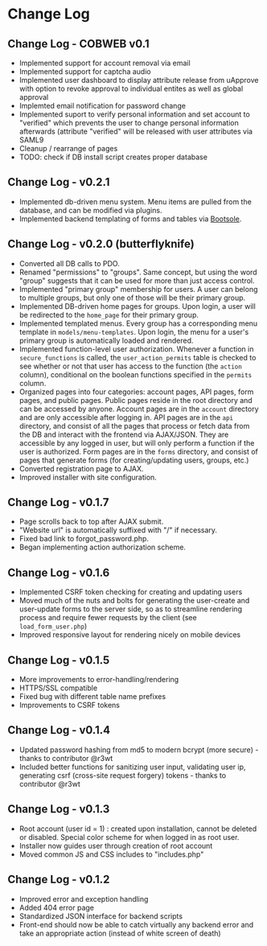 Change Log
==========

Change Log - COBWEB v0.1
------------------------

- Implemented support for account removal via email
- Implemented support for captcha audio
- Implemented user dashboard to display attribute release from uApprove with option to revoke approval to individual entites as well as global approval
- Implemted email notification for password change
- Implemented suport to verify personal information and set account to "verified" which prevents the user to change personal information afterwards (attribute "verified" will be released with user attributes via SAML9
- Cleanup / rearrange of pages
- TODO: check if DB install script creates proper database

Change Log - v0.2.1 
-------------------

- Implemented db-driven menu system.  Menu items are pulled from the database, and can be modified via plugins.
- Implemented backend templating of forms and tables via [Bootsole](https://github.com/alexweissman/bootsole).

Change Log - v0.2.0 (butterflyknife)
-------------------

- Converted all DB calls to PDO.
- Renamed "permissions" to "groups".  Same concept, but using the word "group" suggests that it can be used for more than just access control.
- Implemented "primary group" membership for users.  A user can belong to multiple groups, but only one of those will be their primary group.
- Implemented DB-driven home pages for groups.  Upon login, a user will be redirected to the `home_page` for their primary group.
- Implemented templated menus.  Every group has a corresponding menu template in `models/menu-templates`.  Upon login, the menu for a user's primary group is automatically loaded and rendered.
- Implemented function-level user authorization.  Whenever a function in `secure_functions` is called, the `user_action_permits` table is checked to see whether or not that user has access to the function (the `action` column), conditional on the boolean functions specified in the `permits` column.
- Organized pages into four categories: account pages, API pages, form pages, and public pages.  Public pages reside in the root directory and can be accessed by anyone.  Account pages are in the `account` directory and are only accessible after logging in.  API pages are in the `api` directory, and consist of all the pages that process or fetch data from the DB and interact with the frontend via AJAX/JSON.  They are accessible by any logged in user, but will only perform a function if the user is authorized.  Form pages are in the `forms` directory, and consist of pages that generate forms (for creating/updating users, groups, etc.)  
- Converted registration page to AJAX.
- Improved installer with site configuration.

Change Log - v0.1.7
-------------------
- Page scrolls back to top after AJAX submit.
- "Website url" is automatically suffixed with "/" if necessary.
- Fixed bad link to forgot_password.php.
- Began implementing action authorization scheme.

Change Log - v0.1.6
-------------------
- Implemented CSRF token checking for creating and updating users
- Moved much of the nuts and bolts for generating the user-create and user-update forms to the server side, so as to streamline rendering process and require fewer requests by the client (see `load_form_user.php`)
- Improved responsive layout for rendering nicely on mobile devices

Change Log - v0.1.5 
-------------------
- More improvements to error-handling/rendering
- HTTPS/SSL compatible
- Fixed bug with different table name prefixes
- Improvements to CSRF tokens

Change Log - v0.1.4 
-------------------
- Updated password hashing from md5 to modern bcrypt (more secure) - thanks to contributor @r3wt
- Included better functions for sanitizing user input, validating user ip, generating csrf (cross-site request forgery) tokens - thanks to contributor @r3wt

Change Log - v0.1.3 
-------------------
- Root account (user id = 1) : created upon installation, cannot be deleted or disabled.  Special color scheme for when logged in as root user.
- Installer now guides user through creation of root account
- Moved common JS and CSS includes to "includes.php"

Change Log - v0.1.2 
-------------------
- Improved error and exception handling
- Added 404 error page
- Standardized JSON interface for backend scripts
- Front-end should now be able to catch virtually any backend error and take an appropriate action (instead of white screen of death)
